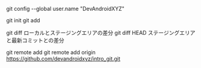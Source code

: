 git config --global user.name "DevAndroidXYZ"

git init
git add

git diff
  ローカルとステージングエリアの差分
git diff HEAD
  ステージングエリアと最新コミットとの差分

git remote add
git remote add origin https://github.com/devandroidxyz/intro_git.git